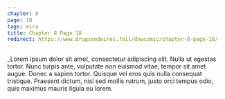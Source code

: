 ```yaml
---
chapter: 8
page: 18
tags: mira
title: Chapter 8 Page 18
redirect: https://www.drugsandwires.fail/dnwcomic/chapter-8-page-18/
---
```


\_Lorem ipsum dolor sit amet, consectetur adipiscing elit. Nulla ut egestas tortor. Nunc turpis ante, vulputate non euismod vitae, tempor sit amet augue. Donec a sapien tortor. Quisque vel eros quis nulla consequat tristique. Praesent dictum, nisl sed mollis rutrum, justo orci tempus odio, quis maximus mauris ligula eu lorem.
